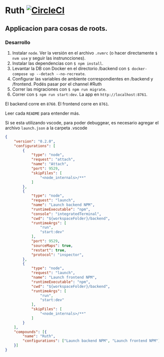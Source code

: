 # Ruth [![CircleCI](https://circleci.com/gh/10PinesLabs/ruth.svg?style=svg)](https://circleci.com/gh/10PinesLabs/ruth)
## Applicacion para cosas de roots.

### Desarrollo
1. Instalar `node`. Ver la versión en el archivo `.nvmrc` (o hacer directamente `$ nvm use` y seguir las instruncciones).
1. Instalar las dependencias con `$ npm install`.
1. Levantar la DB con Docker en el directorio /backend con `$ docker-compose up --detach --no-recreate`.
1. Configurar las variables de ambiente correspondientes en /backend y /frontend. Podés pasar por el channel #Ruth
1. Correr las migraciones con `$ npm run migrate`.
1. Correr con `$ npm run start:dev`.  La app en `http://localhost:8761`.

El backend corre en  `8760`.
El frontend corre en  `8761`.

Leer cada `README` para entender más.

Si se esta utilizando vscode, para poder debuggear, es necesario agregar el archivo `launch.json` a la carpeta .vscode

```json
{
    "version": "0.2.0",
    "configurations": [
        {
            "type": "node",
            "request": "attach",
            "name": "Attach",
            "port": 9529,
            "skipFiles": [
                "<node_internals>/**"
            ]
        },
        {
            "type": "node",
            "request": "launch",
            "name": "Launch backend NPM",
            "runtimeExecutable": "npm",
            "console": "integratedTerminal",
            "cwd": "${workspaceFolder}/backend",
            "runtimeArgs": [
                "run",
                "start:dev"
            ],
            "port": 9529,
            "sourceMaps": true,
            "restart": true,
            "protocol": "inspector",
        },
        {
            "type": "node",
            "request": "launch",
            "name": "Launch frontend NPM",
            "runtimeExecutable": "npm",
            "cwd": "${workspaceFolder}/backend",
            "runtimeArgs": [
                "run",
                "start:dev"
            ],
            "skipFiles": [
                "<node_internals>/**"
            ]
        }
    ],
    "compounds": [{
        "name": "Ruth",
        "configurations": ["Launch backend NPM", "Launch frontend NPM"]
    }]
}
```
